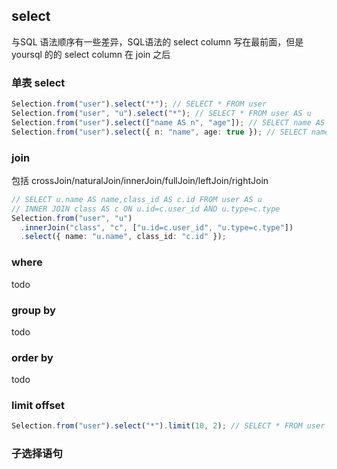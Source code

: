 ## select

与SQL 语法顺序有一些差异，SQL语法的 select column 写在最前面，但是 yoursql 的的 select column 在 join 之后

### 单表 select

```ts
Selection.from("user").select("*"); // SELECT * FROM user
Selection.from("user", "u").select("*"); // SELECT * FROM user AS u
Selection.from("user").select(["name AS n", "age"]); // SELECT name AS n,age FROM user
Selection.from("user").select({ n: "name", age: true }); // SELECT name AS n,age FROM user
```

### join

包括 crossJoin/naturalJoin/innerJoin/fullJoin/leftJoin/rightJoin

```ts
// SELECT u.name AS name,class_id AS c.id FROM user AS u
// INNER JOIN class AS c ON u.id=c.user_id AND u.type=c.type
Selection.from("user", "u")
  .innerJoin("class", "c", ["u.id=c.user_id", "u.type=c.type"])
  .select({ name: "u.name", class_id: "c.id" });
```

### where

todo

### group by

todo

### order by

todo

### limit offset

```ts
Selection.from("user").select("*").limit(10, 2); // SELECT * FROM user LIMIT 10 OFFSET 2
```

### 子选择语句
